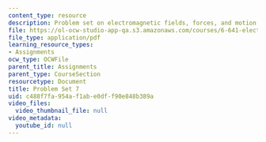 ```yaml
---
content_type: resource
description: Problem set on electromagnetic fields, forces, and motion.
file: https://ol-ocw-studio-app-qa.s3.amazonaws.com/courses/6-641-electromagnetic-fields-forces-and-motion-spring-2005/c488f7fa954af1abe0dff90e848b389a_ps7sp05.pdf
file_type: application/pdf
learning_resource_types:
- Assignments
ocw_type: OCWFile
parent_title: Assignments
parent_type: CourseSection
resourcetype: Document
title: Problem Set 7
uid: c488f7fa-954a-f1ab-e0df-f90e848b389a
video_files:
  video_thumbnail_file: null
video_metadata:
  youtube_id: null
---
```


